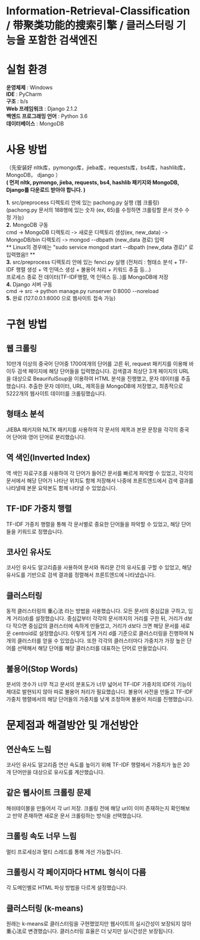 # Information-Retrieval-Classification / 带聚类功能的搜索引擎 / 클러스터링 기능을 포함한 검색엔진

# 실험 환경
**운영체제** : Windows  
**IDE** : PyCharm  
**구조** : b/s  
**Web 프레임워크** : Django 2.1.2  
**백엔드 프로그래밍 언어** : Python 3.6  
**데이터베이스** : MongoDB  

# 사용 방법
（先安装好 nltk库，pymongo库，jieba库，requests库，bs4库，hashlib库，MongoDB， django ）  
**( 먼저 nltk, pymongo, jieba, requests, bs4, hashlib 패키지와 MongoDB, Django를 다운로드 받아야 합니다. )**  

**1.** src/preprocess 디렉토리 안에 있는 pachong.py 실행 (웹 크롤링)  
   (pachong.py 문서의 188행에 있는 숫자 (ex, 65)를 수정하면 크롤링할 문서 갯수 수정 가능)  
**2.** MongoDB 구동  
   cmd -> MongoDB 디렉토리 -> 새로운 디렉토리 생성(ex, new_data) -> MongoDB/bin 디렉토리 -> mongod --dbpath (new_data 경로) 입력  
   ** Linux의 경우에는 "sudo service mongod start --dbpath (new_data 경로)" 로 입력했음!! **  
**3.** src/preprocess 디렉토리 안에 있는 fenci.py 실행 (전처리 : 형태소 분석 + TF-IDF 행렬 생성 + 역 인덱스 생성 + 불용어 처리 + 키워드 추출 등...)  
   프로세스 종료 전 데이터(TF-IDF행렬, 역 인덱스 등..)를 MongoDB에 저장  
**4.** Django 서버 구동  
   cmd -> src -> python manage.py runserver 0:8000 --noreload  
**5.** 완료 (127.0.0.1:8000 으로 웹사이트 접속 가능)  

# 구현 방법
## 웹 크롤링
10만개 이상의 중국어 단어중 1700여개의 단어를 고른 뒤, request 패키지를 이용해 바이두 검색 페이지에 해당 단어들을 입력했습니다. 검색결과 최상단 3개 페이지의 URL을 대상으로 BeaurifulSoup을 이용하여 HTML 분석을 진행했고, 문자 데이터를 추출했습니다. 추출한 문자 데이터, URL, 제목등을 MongoDB에 저장했고, 최종적으로 5222개의 웹사이트 데이터를 크롤링했습니다.  

## 형태소 분석
JIEBA 패키지와 NLTK 패키지를 사용하여 각 문서의 제목과 본문 문장을 각각의 중국어 단어와 영어 단어로 분리했습니다.  

## 역 색인(Inverted Index)
역 색인 자료구조를 사용하여 각 단어가 들어간 문서를 빠르게 파악할 수 있었고, 각각의 문서에서 해당 단어가 나타난 위치도 함께 저장해서 나중에 프론트엔드에서 검색 결과를 나타낼때 본문 요악본도 함께 나타낼 수 있었습니다.  

## TF-IDF 가중치 행렬
TF-IDF 가중치 행렬을 통해 각 문서별로 중요한 단어들을 파악할 수 있었고, 해당 단어들을 키워드로 정했습니다.  

## 코사인 유사도
코사인 유사도 알고리즘을 사용하여 문서와 쿼리문 간의 유사도를 구할 수 있었고, 해당 유사도를 기반으로 검색 결과를 정렬해서 프론트엔드에 나타냈습니다.  

## 클러스터링
동적 클러스터링의 重心法 라는 방법을 사용했습니다. 모든 문서의 중심값을 구하고, 임계 거리(d)를 설정했습니다. 중심값부터 각각의 문서까지의 거리를 구한 뒤, 거리가 d보다 작으면 중심값의 클러스터에 속하게 만들었고, 거리가 d보다 크면 해당 문서를 새로운 centroid로 설정했습니다. 이렇게 임계 거리 d를 기준으로 클러스터링을 진행하여 N개의 클러스터를 얻을 수 있었습니다. 또한 각각의 클러스터마다 가중치가 가장 높은 단어를 선택해서 해당 단어를 해당 클러스터를 대표하는 단어로 만들었습니다.  

## 불용어(Stop Words)
문서의 갯수가 너무 적고 문서의 분포도가 너무 넓어서 TF-IDF 가중치의 IDF의 기능이 제대로 발현되지 않아 따로 불용어 처리가 필요했습니다. 불용어 사전을 만들고 TF-IDF 가중치 행렬에서의 해당 단어들의 가중치를 낮게 조정하며 불용어 처리를 진행했습니다.  

# 문제점과 해결방안 및 개선방안

## 연산속도 느림
코사인 유사도 알고리즘 연산 속도를 높이기 위해 TF-IDF 행렬에서 가중치가 높은 20개 단어만을 대상으로 유사도를 계산했습니다.  

## 같은 웹사이트 크롤링 문제
해쉬테이블을 만들어서 각 url 저장. 크롤링 전에 해당 url이 이미 존재하는지 확인해보고 만약 존재하면 새로운 문서 크롤링하는 방식을 선택했습니다.  

## 크롤링 속도 너무 느림
멀티 프로세싱과 멀티 스레드를 통해 개선 가능합니다.  

## 크롤링시 각 페이지마다 HTML 형식이 다름
각 도메인별로 HTML 파싱 방법을 다르게 설정했습니다.  

## 클러스터링 (k-means)
원래는 k-means로 클러스터링을 구현했었지만 웹사이트의 실시간성이 보장되지 않아 重心法로 변경했습니다. 클러스터링 효율은 더 낮지만 실시간성은 보장됩니다.  
